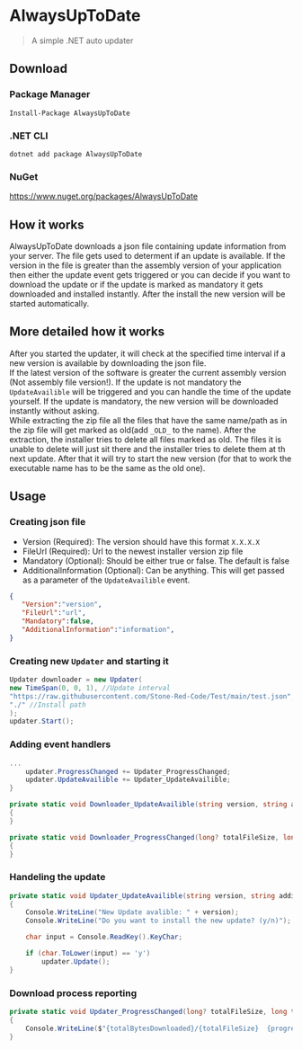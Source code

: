 # AlwaysUpToDate
> A simple .NET auto updater

## Download

### Package Manager
`Install-Package AlwaysUpToDate`

### .NET CLI
`dotnet add package AlwaysUpToDate`

### NuGet
https://www.nuget.org/packages/AlwaysUpToDate

## How it works
AlwaysUpToDate downloads a json file containing update information from your server.
The file gets used to determent if an update is available. If the version in the file is greater than the assembly version of your application then either the update event gets triggered or you can decide if you want to download the update or if the update is marked as mandatory it gets downloaded and installed instantly.
After the install the new version will be started automatically.

## More detailed how it works
After you started the updater, it will check at the specified time interval if a new version is available by downloading the json file.\
If the latest version of the software is greater the current assembly version (Not assembly file version!). If the update is not mandatory the `UpdateAvailible` will be triggered and you can handle the time of the update yourself. If the update is mandatory, the new version will be downloaded instantly without asking.\
While extracting the zip file all the files that have the same name/path as in the zip file will get marked as old(add `_OLD_` to the name). After the extraction, the installer tries to delete all files marked as old. The files it is unable to delete will just sit there and the installer tries to delete them at th next update. After that it will try to start the new version (for that to work the executable name has to be the same as the old one).

## Usage
### Creating json file
- Version (Required): The version should have this format `X.X.X.X`
- FileUrl (Required): Url to the newest installer version zip file
- Mandatory (Optional): Should be either true or false. The default is false
- AdditionalInformation (Optional): Can be anything. This will get passed as a parameter of the `UpdateAvailible` event.
```json
{
   "Version":"version",
   "FileUrl":"url",
   "Mandatory":false,
   "AdditionalInformation":"information",
}
```

### Creating new `Updater` and starting it
```cs                           
Updater downloader = new Updater(
new TimeSpan(0, 0, 1), //Update interval
"https://raw.githubusercontent.com/Stone-Red-Code/Test/main/test.json", //Json file url
"./" //Install path
);
updater.Start();
```
### Adding event handlers
```cs
...
    updater.ProgressChanged += Updater_ProgressChanged;
    updater.UpdateAvailible += Updater_UpdateAvailible;
}

private static void Downloader_UpdateAvailible(string version, string additionalInformationUrl)
{
}

private static void Downloader_ProgressChanged(long? totalFileSize, long totalBytesDownloaded, double? progressPercentage)
{
}
```
### Handeling the update
```cs
private static void Updater_UpdateAvailible(string version, string additionalInformation)
{
    Console.WriteLine("New Update avalible: " + version);
    Console.WriteLine("Do you want to install the new update? (y/n)");

    char input = Console.ReadKey().KeyChar;

    if (char.ToLower(input) == 'y')
        updater.Update();
}
```
### Download process reporting
```cs
private static void Updater_ProgressChanged(long? totalFileSize, long totalBytesDownloaded, double? progressPercentage)
{
    Console.WriteLine($"{totalBytesDownloaded}/{totalFileSize}  {progressPercentage}%");
}
```
